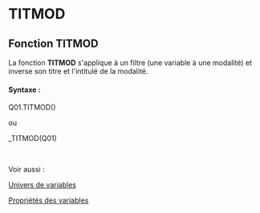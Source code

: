# TITMOD

## Fonction TITMOD

La fonction **TITMOD** s'applique à un filtre (une variable à une modalité) et inverse son titre et l'intitulé de la modalité.

#### Syntaxe :&nbsp;

Q01.TITMOD()

ou

\_TITMOD(Q01)

&nbsp;

Voir aussi :&nbsp;

[Univers de variables](<Universciblesetsous-populations.md>)

[Propriétés des variables](<Modifierlesproprietesdesvariable.md>)